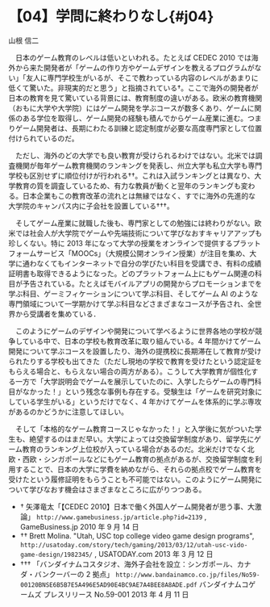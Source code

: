 # 【04】学問に終わりなし{#j04}

<div class="author">山根 信二</div>

　日本のゲーム教育のレベルは低いといわれる。たとえば CEDEC 2010 では海外から来た開発者が「ゲームの作り方やゲームデザインを教えるプログラムがない」「友人に専門学校生がいるが、そこで教わっている内容のレベルがあまりに低くて驚いた。非現実的だと思う」と指摘されている†。ここで海外の開発者が日本の教育を見て驚いている背景には、教育制度の違いがある。欧米の教育機関（おもに大学や大学院）にはゲーム開発を学ぶコースが数多くあり、ゲームに関係のある学位を取得し、ゲーム開発の経験も積んでからゲーム産業に進む。つまりゲーム開発者は、長期にわたる訓練と認定制度が必要な高度専門家として位置付けられているのだ。

　ただし、海外のどの大学でも良い教育が受けられるわけではない。北米では調査機関が毎年ゲーム教育機関のランキングを発表し、州立大学も私立大学も専門学校も区別せずに順位付けが行われる††。これは入試ランキングとは異なり、大学教育の質を調査しているため、有力な教員が動くと翌年のランキングも変わる。日本企業もこの教育改革の流れとは無縁ではなく、すでに海外の先進的な大学院のキャンパス内に子会社を設置している†††。

　そしてゲーム産業に就職した後も、専門家としての勉強には終わりがない。欧米では社会人が大学院でゲームや先端技術について学びなおすキャリアアップも珍しくない。特に 2013 年になって大学の授業をオンラインで提供するプラットフォームサービス「MOOCs」（大規模公開オンライン授業）が注目を集め、大学に通わなくてもインターネットで自分の学びたい科目を受講でき、有料の成績証明書も取得できるようになった。どのプラットフォーム上にもゲーム関連の科目が予告されている。たとえばモバイルアプリの開発からプロモーションまでを学ぶ科目、ゲーミフィケーションについて学ぶ科目、そしてゲーム AI のような専門領域について一学期かけて学ぶ科目などさまざまなコースが予告され、全世界から受講者を集めている．

　このようにゲームのデザインや開発について学べるように世界各地の学校が競争している中で、日本の学校も教育改革に取り組んでいる。4 年間かけてゲーム開発について学ぶコースを設置したり、海外の提携校に長期滞在して教育が受けられたりする学校も出てきた（ただし現地の学校で教育を受けたという認定証をもらえる場合と、もらえない場合の両方がある）。こうして大学教育が個性化する一方で「大学説明会でゲームを展示していたのに、入学したらゲームの専門科目がなかった！」という残念な事例も存在する。受験生は「ゲームを研究対象にしている学生がいる」というだけでなく、4 年かけてゲームを体系的に学ぶ専攻があるのかどうかに注意してほしい。

　そして「本格的なゲーム教育コースじゃなかった！」と入学後に気がついた学生も、絶望するのはまだ早い。大学によっては交換留学制度があり、留学先にゲーム教育のランキング上位校が入っている場合があるのだ。北米だけでなく北欧・西欧・シンガポールなどにもゲーム教育の拠点があるが、交換留学制度を利用することで、日本の大学に学費を納めながら、それらの拠点校でゲーム教育を受けたという履修証明をもらうことも不可能ではない。このようにゲーム開発について学びなおす機会はさまざまなところに広がりつつある。

* † 矢澤竜太「【CEDEC 2010】日本で働く外国人ゲーム開発者が思う事、大激論」 `http://www.gamebusiness.jp/article.php?id=2139` , GameBusiness.jp 2010 年 9 月 14 日
* †† Brett Molina. "Utah, USC top college video game design programs", `http://usatoday.com/story/tech/gaming/2013/03/12/utah-usc-vido-game-design/1982345/` , USATODAY.com 2013 年 3 月 12 日
* ††† 「バンダイナムコスタジオ、海外子会社を設立：シンガポール、カナダ・バンクーバーの 2 拠点」 `http://www.bandainamco.co.jp/files/No59-00120BNSE6B5B7E5A496E5AD90E4BC9AE7A4BEE8A8ADE.pdf` バンダイナムコゲームズ プレスリリース No.59-001 2013 年 4 月 11 日
